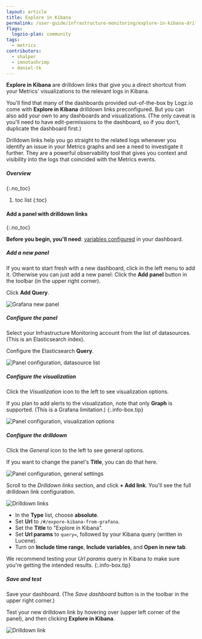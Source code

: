 ```yaml
---
layout: article
title: Explore in Kibana
permalink: /user-guide/infrastructure-monitoring/explore-in-kibana-drilldown-links
flags:
  logzio-plan: community
tags:
  - metrics
contributors:
  - shalper
  - imnotashrimp
  - daniel-tk
---
```


**Explore in Kibana** are drilldown links that give you a direct shortcut from your Metrics' visualizations to the relevant logs in Kibana.

You'll find that many of the dashboards provided out-of-the-box by Logz.io come with **Explore in Kibana** drilldown links preconfigured. But you can also add your own to any dashboards and visualizations. (The only caveat is you'll need to have edit-permissions to the dashboard, so if you don't, duplicate the dashboard first.)

Drilldown links help you go straight to the related logs whenever you identify an issue in your Metrics graphs and see a need to investigate it further. They are a powerful observability tool that gives you context and visibility into the logs that coincided with the Metrics events.


##### Overview
{:.no_toc}

1. toc list
{:toc}

#### Add a panel with drilldown links
{:.no_toc}

**Before you begin, you'll need**:
[variables configured](/user-guide/infrastructure-monitoring/configure-grafana-drilldown-links) in your dashboard.

<div class="tasklist">

##### Add a new panel

If you want to start fresh with a new dashboard, click <i class="fas fa-plus"></i> in the left menu to add it. Otherwise you can just add a new panel: Click the **Add panel** button in the toolbar (in the upper right corner).

Click **Add Query**.

![Grafana new panel](https://dytvr9ot2sszz.cloudfront.net/logz-docs/grafana/new-panel.png)

##### Configure the panel

Select your Infrastructure Monitoring account from the list of datasources. (This is an Elasticsearch index).

Configure the Elasticsearch **Query**.

![Panel configuration, datasource list](https://dytvr9ot2sszz.cloudfront.net/logz-docs/grafana/panel-config--query--datasource-list.png)


##### Configure the visualization

Click the _Visualization_ icon to the left to see visualization options.

If you plan to add alerts to the visualization, note that only **Graph** is supported. (This is a Grafana limitation.)
{:.info-box.tip}

![Panel configuration, visualization  options](https://dytvr9ot2sszz.cloudfront.net/logz-docs/grafana/panel-config--query--visualization.png)

##### Configure the drilldown

Click the _General_ icon to the left to see general options.

If you want to change the panel's **Title**,
you can do that here.

![Panel configuration, general settings](https://dytvr9ot2sszz.cloudfront.net/logz-docs/grafana/panel-config--general--add-link.png)

Scroll to the _Drilldown links_ section,
and click **+ Add link**.
You'll see the full drilldown link configuration.

![Drilldown links](https://dytvr9ot2sszz.cloudfront.net/logz-docs/grafana/panel-config--general--drilldown-link-config.png)

* In the **Type** list, choose **absolute**.
* Set **Url** to `/#/expore-kibana-from-grafana`.
* Set the **Title** to "Explore in Kibana".
* Set **Url params** to `query=`, followed by your Kibana query (written in Lucene).
* Turn on **Include time range**, **Include variables**, and **Open in new tab**.

We recommend testing your _Url params_ query in Kibana
to make sure you're getting the intended results.
{:.info-box.tip}

##### Save and test

Save your dashboard.
(The _Save dashboard_ button is in the toolbar in the upper right corner.)

Test your new drilldown link
by hovering over <i class="fas fa-external-link-alt"></i>
(upper left corner of the panel),
and then clicking **Explore in Kibana**.

![Drilldown link](https://dytvr9ot2sszz.cloudfront.net/logz-docs/grafana/panel-drilldown-link.png)
